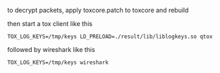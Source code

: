 to decrypt packets, apply toxcore.patch to toxcore and rebuild

then start a tox client like this
```
TOX_LOG_KEYS=/tmp/keys LD_PRELOAD=./result/lib/liblogkeys.so qtox
```
followed by wireshark like this
```
TOX_LOG_KEYS=/tmp/keys wireshark
```
